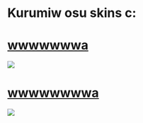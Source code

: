 # Kurumiw osu skins c:

# [wwwwwwwa](http://www.mediafire.com/file/6sqlgib9nx9gilx/wwwwwwwa.osk/file)
![](https://i.fiery.me/Oa1ip.jpg)

# [wwwwwwwwa](https://i.fiery.me/VlgqZ.osk)
![](https://i.fiery.me/aE83K.jpg)

